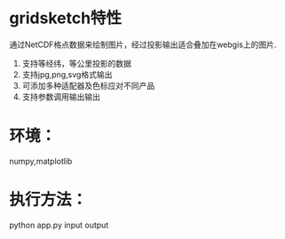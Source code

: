 # gridsketch特性

通过NetCDF格点数据来绘制图片，经过投影输出适合叠加在webgis上的图片.
1. 支持等经纬，等公里投影的数据
2. 支持jpg,png,svg格式输出
3. 可添加多种适配器及色标应对不同产品
4. 支持参数调用输出输出

# 环境：
numpy,matplotlib


# 执行方法：
python app.py input output
